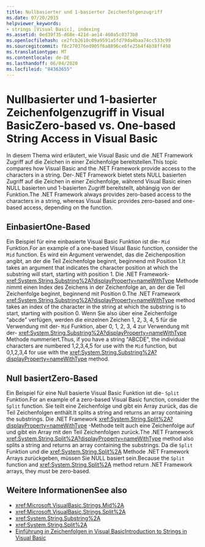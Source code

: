 ```yaml
---
title: Nullbasierter und 1-basierter Zeichenfolgenzugriff
ms.date: 07/20/2015
helpviewer_keywords:
- strings [Visual Basic], indexing
ms.assetid: 0ed39f35-d68e-421d-ae14-460a5c0373b8
ms.openlocfilehash: ce2fcb2610c09a9591a5fd79da4baa74cc533c99
ms.sourcegitcommit: f8c270376ed905f6a8896ce0fe25b4f4b38ff498
ms.translationtype: MT
ms.contentlocale: de-DE
ms.lasthandoff: 06/04/2020
ms.locfileid: "84363655"
---
```

# <a name="zero-based-vs-one-based-string-access-in-visual-basic"></a><span data-ttu-id="1fc8a-102">Nullbasierter und 1-basierter Zeichenfolgenzugriff in Visual Basic</span><span class="sxs-lookup"><span data-stu-id="1fc8a-102">Zero-based vs. One-based String Access in Visual Basic</span></span>
<span data-ttu-id="1fc8a-103">In diesem Thema wird erläutert, wie Visual Basic und die .NET Framework Zugriff auf die Zeichen in einer Zeichenfolge bereitstellen.</span><span class="sxs-lookup"><span data-stu-id="1fc8a-103">This topic compares how Visual Basic and the .NET Framework provide access to the characters in a string.</span></span> <span data-ttu-id="1fc8a-104">Der-.NET Framework bietet stets NULL basierten Zugriff auf die Zeichen in einer Zeichenfolge, während Visual Basic einen NULL basierten und 1-basierten Zugriff bereitstellt, abhängig von der Funktion.</span><span class="sxs-lookup"><span data-stu-id="1fc8a-104">The .NET Framework always provides zero-based access to the characters in a string, whereas Visual Basic provides zero-based and one-based access, depending on the function.</span></span>  
  
## <a name="one-based"></a><span data-ttu-id="1fc8a-105">Einbasiert</span><span class="sxs-lookup"><span data-stu-id="1fc8a-105">One-Based</span></span>  
 <span data-ttu-id="1fc8a-106">Ein Beispiel für eine einbasierte Visual Basic Funktion ist die- `Mid` Funktion.</span><span class="sxs-lookup"><span data-stu-id="1fc8a-106">For an example of a one-based Visual Basic function, consider the `Mid` function.</span></span> <span data-ttu-id="1fc8a-107">Es wird ein Argument verwendet, das die Zeichenposition angibt, an der die Teil Zeichenfolge beginnt, beginnend mit Position 1.</span><span class="sxs-lookup"><span data-stu-id="1fc8a-107">It takes an argument that indicates the character position at which the substring will start, starting with position 1.</span></span> <span data-ttu-id="1fc8a-108">Die .NET Framework- <xref:System.String.Substring%2A?displayProperty=nameWithType> Methode nimmt einen Index des Zeichens in der Zeichenfolge an, an der die Teil Zeichenfolge beginnt, beginnend mit Position 0.</span><span class="sxs-lookup"><span data-stu-id="1fc8a-108">The .NET Framework <xref:System.String.Substring%2A?displayProperty=nameWithType> method takes an index of the character in the string at which the substring is to start, starting with position 0.</span></span> <span data-ttu-id="1fc8a-109">Wenn Sie also über eine Zeichenfolge "abcde" verfügen, werden die einzelnen Zeichen 1, 2, 3, 4, 5 für die Verwendung mit der- `Mid` Funktion, aber 0, 1, 2, 3, 4 zur Verwendung mit der- <xref:System.String.Substring%2A?displayProperty=nameWithType> Methode nummeriert.</span><span class="sxs-lookup"><span data-stu-id="1fc8a-109">Thus, if you have a string "ABCDE", the individual characters are numbered 1,2,3,4,5 for use with the `Mid` function, but 0,1,2,3,4 for use with the <xref:System.String.Substring%2A?displayProperty=nameWithType> method.</span></span>  
  
## <a name="zero-based"></a><span data-ttu-id="1fc8a-110">Null basiert</span><span class="sxs-lookup"><span data-stu-id="1fc8a-110">Zero-Based</span></span>  
 <span data-ttu-id="1fc8a-111">Ein Beispiel für eine Null basierte Visual Basic Funktion ist die- `Split` Funktion.</span><span class="sxs-lookup"><span data-stu-id="1fc8a-111">For an example of a zero-based Visual Basic function, consider the `Split` function.</span></span> <span data-ttu-id="1fc8a-112">Sie teilt eine Zeichenfolge und gibt ein Array zurück, das die Teil Zeichenfolgen enthält.</span><span class="sxs-lookup"><span data-stu-id="1fc8a-112">It splits a string and returns an array containing the substrings.</span></span> <span data-ttu-id="1fc8a-113">Die .NET Framework <xref:System.String.Split%2A?displayProperty=nameWithType> -Methode teilt auch eine Zeichenfolge auf und gibt ein Array mit den Teil Zeichenfolgen zurück.</span><span class="sxs-lookup"><span data-stu-id="1fc8a-113">The .NET Framework <xref:System.String.Split%2A?displayProperty=nameWithType> method also splits a string and returns an array containing the substrings.</span></span> <span data-ttu-id="1fc8a-114">Da die `Split` Funktion und die <xref:System.String.Split%2A> Methode .NET Framework Arrays zurückgeben, müssen Sie NULL basiert sein.</span><span class="sxs-lookup"><span data-stu-id="1fc8a-114">Because the `Split` function and <xref:System.String.Split%2A> method return .NET Framework arrays, they must be zero-based.</span></span>  
  
## <a name="see-also"></a><span data-ttu-id="1fc8a-115">Weitere Informationen</span><span class="sxs-lookup"><span data-stu-id="1fc8a-115">See also</span></span>

- <xref:Microsoft.VisualBasic.Strings.Mid%2A>
- <xref:Microsoft.VisualBasic.Strings.Split%2A>
- <xref:System.String.Substring%2A>
- <xref:System.String.Split%2A>
- [<span data-ttu-id="1fc8a-116">Einführung in Zeichenfolgen in Visual Basic</span><span class="sxs-lookup"><span data-stu-id="1fc8a-116">Introduction to Strings in Visual Basic</span></span>](introduction-to-strings.md)

